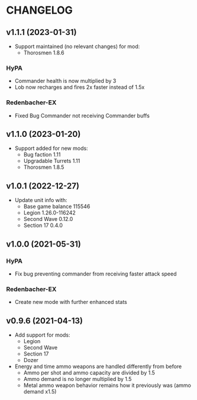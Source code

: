 # CHANGELOG

## v1.1.1 (2023-01-31)

- Support maintained (no relevant changes) for mod:
  - Thorosmen 1.8.6

### HyPA
- Commander health is now multiplied by 3
- Lob now recharges and fires 2x faster instead of 1.5x
  
### Redenbacher-EX
- Fixed Bug Commander not receiving Commander buffs

## v1.1.0 (2023-01-20)

- Support added for new mods:
  - Bug faction 1.11
  - Upgradable Turrets 1.11
  - Thorosmen 1.8.5

## v1.0.1 (2022-12-27)

- Update unit info with:
  - Base game balance 115546
  - Legion 1.26.0-116242
  - Second Wave 0.12.0
  - Section 17 0.4.0

## v1.0.0 (2021-05-31)

### HyPA
- Fix bug preventing commander from receiving faster attack speed

### Redenbacher-EX
- Create new mode with further enhanced stats

## v0.9.6 (2021-04-13)

- Add support for mods:
  - Legion
  - Second Wave
  - Section 17
  - Dozer
- Energy and time ammo weapons are handled differently from before
  - Ammo per shot and ammo capacity are divided by 1.5
  - Ammo demand is no longer multiplied by 1.5
  - Metal ammo weapon behavior remains how it previously was (ammo demand x1.5)

